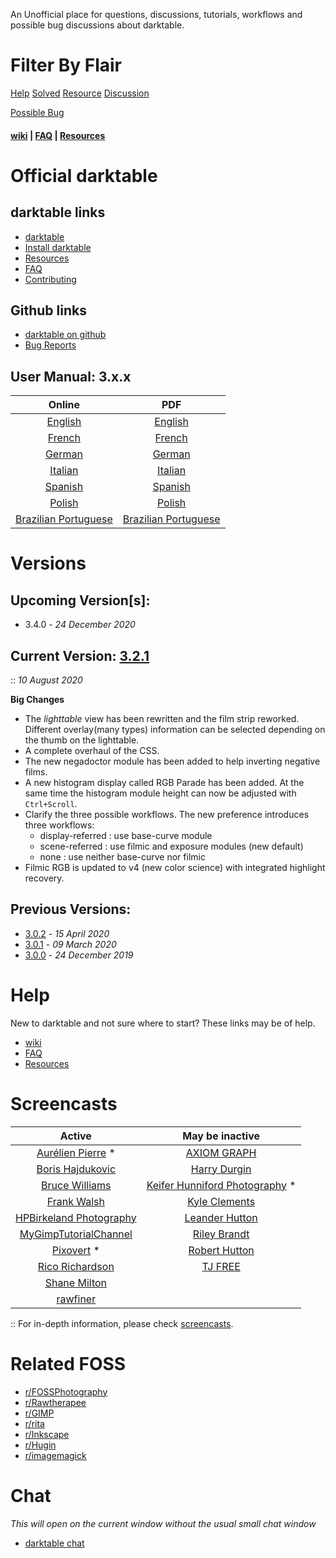 An Unofficial place for questions, discussions, tutorials, workflows and possible bug discussions about darktable.

# Filter By Flair

[Help](/r/DarkTable/search?q=flair%3A'Help'&restrict_sr=on&sort=relevance&t=all)  [Solved](/r/DarkTable/search?q=flair%3A'Solved'&restrict_sr=on&sort=relevance&t=all)  [Resource](/r/DarkTable/search?q=flair%3A'Resource'&restrict_sr=on&sort=relevance&t=all)  [Discussion](/r/DarkTable/search?q=flair%3A'Discussion'&restrict_sr=on&sort=relevance&t=all)

[Possible Bug](/r/DarkTable/search?q=flair%3A'Possible%27Bug'&restrict_sr=on&sort=relevance&t=all)

#### [wiki](https://old.reddit.com/r/DarkTable/wiki/index) | [FAQ](https://old.reddit.com/r/DarkTable/wiki/faq) | [Resources](https://old.reddit.com/r/DarkTable/wiki/resources)

# Official darktable
## __darktable links__
* [darktable](https://darktable.org/)
* [Install darktable](https://darktable.org/install)
* [Resources](https://darktable.org/resources)
* [FAQ](https://www.darktable.org/about/faq/)
* [Contributing](https://www.darktable.org/development/)

## __Github links__
* [darktable on github](https://github.com/darktable-org/darktable)
* [Bug Reports](https://github.com/darktable-org/darktable/issues)

## __User Manual: 3.x.x__ 

| Online                                                                   | PDF                                                                                                                               |
| :-:                                                                      | :-:                                                                                                                               |
| [English](https://darktable.gitlab.io/doc/en/index.html)                 | [English](https://github.com/darktable-org/darktable/releases/download/release-3.0.0/darktable-usermanual.pdf)                    |
| [French](https://darktable.gitlab.io/doc/fr/index.html)                  | [French](https://github.com/darktable-org/darktable/releases/download/release-3.0.0/darktable-usermanual-fr.pdf)                  |
| [German](https://darktable.gitlab.io/doc/de/index.html)                  | [German](https://github.com/darktable-org/darktable/releases/download/release-3.0.0/darktable-usermanual-de.pdf)                  |
| [Italian](https://darktable.gitlab.io/doc/it/index.html)                 | [Italian](https://github.com/darktable-org/darktable/releases/download/release-3.0.0/darktable-usermanual-it.pdf)                 |
| [Spanish](https://darktable.gitlab.io/doc/es/index.html)                 | [Spanish](https://github.com/darktable-org/darktable/releases/download/release-3.0.0/darktable-usermanual-es.pdf)                 |
| [Polish](https://darktable.gitlab.io/doc/pl/index.html)                  | [Polish](https://github.com/darktable-org/darktable/releases/download/release-3.0.0/darktable-usermanual-pl.pdf)                  |
| [Brazilian Portuguese](https://darktable.gitlab.io/doc/pt_BR/index.html) | [Brazilian Portuguese](https://github.com/darktable-org/darktable/releases/download/release-3.0.0/darktable-usermanual-pt_BR.pdf) |

# Versions

## Upcoming Version[s]:

- 3.4.0 - _24 December 2020_

## Current Version: [3.2.1](https://github.com/darktable-org/darktable/releases/tag/release-3.2.1)

:: _10 August 2020_

__Big Changes__

- The _lighttable_ view has been rewritten and the film strip reworked.
    Different overlay(many types) information can be selected depending on the thumb on the lighttable.
- A complete overhaul of the CSS.
- The new negadoctor module has been added to help inverting negative films.
- A new histogram display called RGB Parade has been added. At the same time the histogram module height can now be adjusted with `Ctrl+Scroll`.
- Clarify the three possible workflows. The new preference introduces three workflows:
    + display-referred : use base-curve module
    + scene-referred : use filmic and exposure modules (new default)
    + none : use neither base-curve nor filmic
- Filmic RGB is updated to v4 (new color science) with integrated highlight recovery.

## Previous Versions: 

- [3.0.2](https://github.com/darktable-org/darktable/releases/tag/release-3.0.2) - _15 April 2020_
- [3.0.1](https://github.com/darktable-org/darktable/releases/tag/release-3.0.1) - _09 March 2020_  
- [3.0.0](https://github.com/darktable-org/darktable/releases/tag/release-3.0.0) - _24 December 2019_

# Help
New to darktable and not sure where to start? These links may be of help.

* [wiki](https://www.reddit.com/r/DarkTable/wiki/index)
* [FAQ](https://www.reddit.com/r/DarkTable/wiki/faq)
* [Resources](https://www.reddit.com/r/DarkTable/wiki/resources)

# Screencasts

| Active                                                                                                   | May be inactive                                                                                            |
| :-:                                                                                                      | :-:                                                                                                        |
| [Aurélien Pierre](https://www.youtube.com/watch?v=UuB9khJIrDI&list=PL4EYo8VotTsiZLr3BqGeBRj-qYGO63bIv) * | [AXIOM GRAPH](https://www.youtube.com/playlist?list=PLixdIXqmaNrdJ8S1NwuJYZswmaTIoGVlK)                    |
| [Boris Hajdukovic](https://www.youtube.com/playlist?list=PLmZmCIhOC2Frt6Wq3gc0-egOy_P1sXjau)             | [Harry Durgin](https://www.youtube.com/playlist?list=PLsks-zRRM1ZVN_g7P6ZAsYVqTltmXyBjl)                   |
| [Bruce Williams](https://www.youtube.com/user/audio2u/videos)                                            | [Keifer Hunniford Photography](https://www.youtube.com/playlist?list=PLCaNtZp57HsNmK9lGUMDS8f3rYugoeaSh) * |
| [Frank Walsh](https://www.youtube.com/channel/UCGiN9nClNBDPtnjQqYEgFvg/playlists)                        | [Kyle Clements](https://www.youtube.com/playlist?list=PLUh5_EzF8dylZByhSmvSpRTb5naQviIVC)                  |
| [HPBirkeland Photography](https://www.youtube.com/channel/UCORg6wKMeM1RBFVGbUc9jgw/videos)               | [Leander Hutton](https://www.youtube.com/channel/UCuiTH2ZgzEcCIjqmKieCdXw)                                 |
| [MyGimpTutorialChannel](https://www.youtube.com/playlist?list=PLtO5kAK5wcRYio14-ECeo-C_wmmClKIrH)        | [Riley Brandt](https://www.youtube.com/playlist?list=PL33t7emXCBHkMfiP1IcO-0_4mUAhh1lFA)                   |
| [Pixovert](https://www.youtube.com/playlist?list=PL4nokMsvRs7tfwyoTRKwNrZZlqqQZPXPE) *                   | [Robert Hutton](https://www.youtube.com/watch?v=1IiwfHY0ls0&list=PLmvlUro_Up1NBX7VK8UUuyWo1B468zEA0)       |
| [Rico Richardson](https://www.youtube.com/playlist?list=PLy01z3xJ2KuqLf8z4B-bldkf5hKcqnRJh)              | [TJ FREE](https://www.youtube.com/playlist?list=PLqazFFzUAPc6ZUGNzA0cHEm0M06SsMYx7)                        |
| [Shane Milton](https://www.youtube.com/playlist?list=PLbagAj2T8RRHOm9GCyJU5hvv3P9L-shMM)                 |                                                                                                            |
| [rawfiner](https://www.youtube.com/channel/UCEz-0EYZTx03UdQszbL8xDA/videos)                              |                                                                                                            |

:: For in-depth information, please check [screencasts](https://www.reddit.com/r/DarkTable/wiki/resources/screencasts).

# Related FOSS
* [r/FOSSPhotography](https://www.reddit.com/r/FOSSPhotography/)
* [r/Rawtherapee](https://www.reddit.com/r/Rawtherapee/)
* [r/GIMP](https://www.reddit.com/r/GIMP/)
* [r/rita](https://www.reddit.com/r/Krita/)
* [r/Inkscape](https://www.reddit.com/r/Inkscape/)
* [r/Hugin](https://www.reddit.com/r/Hugin/)
* [r/imagemagick](https://www.reddit.com/r/imagemagick/)

# Chat

_This will open on the current window without the usual small chat window_

- [darktable chat](https://old.reddit.com/chat/r/darktable/channel/129272421_656468b6ae6042bf8c0754c6d708fbacb14936ca)
